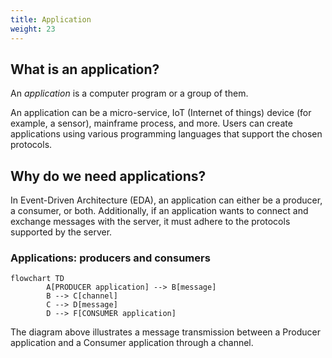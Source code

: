 ```yaml
---
title: Application
weight: 23
---
```



## What is an application?
An _application_ is a computer program or a group of them. 

An application can be a micro-service, IoT (Internet of things) device (for example, a sensor), mainframe process, and more. Users can create applications using various programming languages that support the chosen protocols.

## Why do we need applications?
In Event-Driven Architecture (EDA), an application can either be a producer, a consumer, or both. Additionally, if an application wants to connect and exchange messages with the server, it must adhere to the protocols supported by the server.

### Applications: producers and consumers
```mermaid
flowchart TD
        A[PRODUCER application] --> B[message] 
        B --> C[channel] 
        C --> D[message] 
        D --> F[CONSUMER application]
```

The diagram above illustrates a message transmission between a Producer application and a Consumer application through a channel.